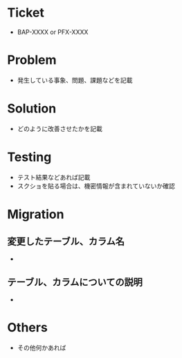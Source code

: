 # Ticket
- BAP-XXXX or PFX-XXXX

# Problem
- 発生している事象、問題、課題などを記載

# Solution
- どのように改善させたかを記載

# Testing
- テスト結果などあれば記載
- スクショを貼る場合は、機密情報が含まれていないか確認

# Migration
## 変更したテーブル、カラム名
- 

## テーブル、カラムについての説明
- 

# Others
- その他何かあれば
